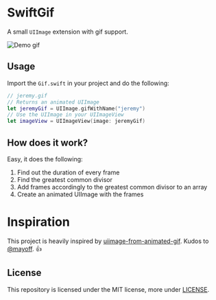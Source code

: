 # SwiftGif

A small `UIImage` extension with gif support.

![Demo gif](demo.gif)

## Usage
Import the `Gif.swift` in your project and do the following:
```swift
// jeremy.gif
// Returns an animated UIImage
let jeremyGif = UIImage.gifWithName("jeremy")
// Use the UIImage in your UIImageView
let imageView = UIImageView(image: jeremyGif)
```

## How does it work?
Easy, it does the following:

1. Find out the duration of every frame
2. Find the greatest common divisor
3. Add frames accordingly to the greatest common divisor to an array
4. Create an animated UIImage with the frames

# Inspiration
This project is heavily inspired by [uiimage-from-animated-gif](https://github.com/mayoff/uiimage-from-animated-gif).
Kudos to [@mayoff](https://github.com/mayoff). :thumbsup:

## License
This repository is licensed under the MIT license, more under
[LICENSE](LICENSE).

